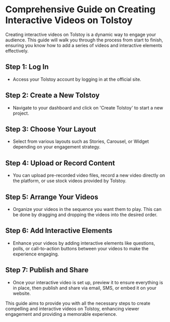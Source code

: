 # Comprehensive Guide on Creating Interactive Videos on Tolstoy

Creating interactive videos on Tolstoy is a dynamic way to engage your audience. This guide will walk you through the process from start to finish, ensuring you know how to add a series of videos and interactive elements effectively.

## Step 1: Log In
- Access your Tolstoy account by logging in at the official site.

## Step 2: Create a New Tolstoy
- Navigate to your dashboard and click on 'Create Tolstoy' to start a new project.

## Step 3: Choose Your Layout
- Select from various layouts such as Stories, Carousel, or Widget depending on your engagement strategy.

## Step 4: Upload or Record Content
- You can upload pre-recorded video files, record a new video directly on the platform, or use stock videos provided by Tolstoy.

## Step 5: Arrange Your Videos
- Organize your videos in the sequence you want them to play. This can be done by dragging and dropping the videos into the desired order.

## Step 6: Add Interactive Elements
- Enhance your videos by adding interactive elements like questions, polls, or call-to-action buttons between your videos to make the experience engaging.

## Step 7: Publish and Share
- Once your interactive video is set up, preview it to ensure everything is in place, then publish and share via email, SMS, or embed it on your website.

This guide aims to provide you with all the necessary steps to create compelling and interactive videos on Tolstoy, enhancing viewer engagement and providing a memorable experience.